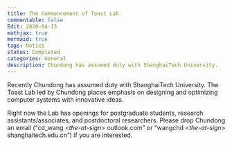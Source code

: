 ```yaml
---
title: The Commencement of Toast Lab
commentable: false
Edit: 2020-04-13
mathjax: true
mermaid: true
tags: Notice
status: Completed
categories: General
description: Chundong has assumed duty with ShanghaiTech University.
---
```

<p>Recently Chundong has assumed duty with ShanghaiTech University. The Toast Lab led by Chundong places emphasis on designing and optimizing computer systems with innovative ideas.</p>

<p>Right now the Lab has openings for postgraduate students, research assistants/associates, and postdoctoral researchers. Please drop Chundong an email (<q>cd_wang <<i>the-at-sign</i>> outlook.com</q> or <q>wangchd <<i>the-at-sign</i>> shanghaitech.edu.cn</q>) if you are interested.</p>
